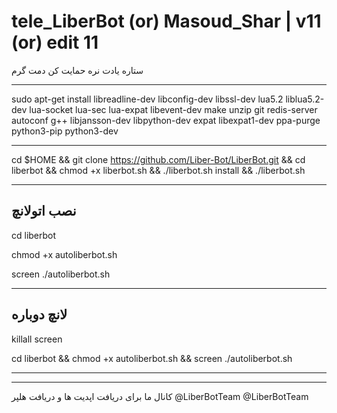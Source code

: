 # tele_LiberBot (or) Masoud_Shar | v11 (or) edit 11
ستاره یادت نره حمایت کن دمت گرم
****************************************************
sudo apt-get install libreadline-dev libconfig-dev libssl-dev lua5.2 liblua5.2-dev lua-socket lua-sec lua-expat libevent-dev make unzip git redis-server autoconf g++ libjansson-dev libpython-dev expat libexpat1-dev ppa-purge python3-pip python3-dev

************************************************************************
cd $HOME && git clone https://github.com/Liber-Bot/LiberBot.git && cd liberbot && chmod +x liberbot.sh && ./liberbot.sh install && ./liberbot.sh
*****************
نصب اتولانچ
--------------
cd liberbot

chmod +x autoliberbot.sh 

screen ./autoliberbot.sh
*****************
لانچ دوباره
--------------
killall screen

cd liberbot && chmod +x autoliberbot.sh && screen ./autoliberbot.sh 

*****************
--------------
کانال ما برای دریافت اپدیت ها و دریافت هلپر
@LiberBotTeam
@LiberBotTeam
